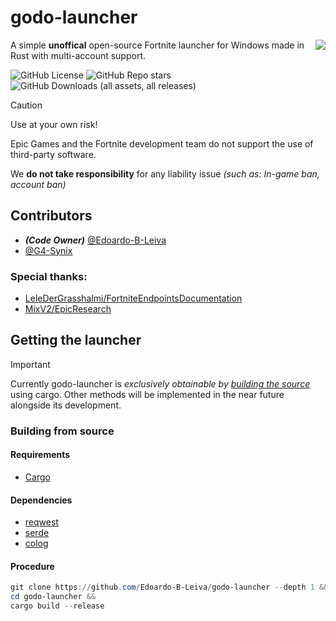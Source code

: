 # godo-launcher

<img src="app_icon.ico" align="right" />

A simple **unoffical** open-source Fortnite launcher for Windows made in Rust with multi-account support.

![GitHub License](https://img.shields.io/github/license/Edoardo-b-leiva/godo-launcher?style=for-the-badge)
![GitHub Repo stars](https://img.shields.io/github/stars/Edoardo-B-Leiva/godo-launcher?style=for-the-badge&label=GitHub%20stars)
![GitHub Downloads (all assets, all releases)](https://img.shields.io/github/downloads/Edoardo-B-Leiva/godo-launcher/total?style=for-the-badge&label=Downloads)

> [!Caution]
> Use at your own risk!
> 
> Epic Games and the Fortnite development team do not support the use of third-party software.
>
> We **do not take responsibility** for any liability issue *(such as: In-game ban, account ban)*

## Contributors
- ***(Code Owner)*** [@Edoardo-B-Leiva](https://github.com/Edoardo-B-Leiva/) 
- [@G4-Synix](https://github.com/G4-Synix)

### Special thanks:
- [LeleDerGrasshalmi/FortniteEndpointsDocumentation](https://github.com/LeleDerGrasshalmi/FortniteEndpointsDocumentation)
- [MixV2/EpicResearch](https://github.com/MixV2/EpicResearch)

## Getting the launcher
> [!IMPORTANT]
> Currently godo-launcher is *exclusively obtainable by [building the source](README.md#building-from-source)* using cargo.
> Other methods will be implemented in the near future alongside its development.

### Building from source
#### Requirements
- [Cargo](https://rustup.rs/)

  
#### Dependencies
- [reqwest](https://github.com/seanmonstar/reqwest)
- [serde](https://serde.rs/)
- [colog](https://github.com/chrivers/rust-colog)

#### Procedure
```powershell
git clone https://github.com/Edoardo-B-Leiva/godo-launcher --depth 1 &&
cd godo-launcher &&
cargo build --release
```
